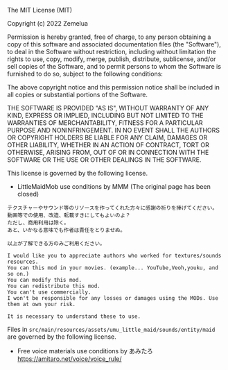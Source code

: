 The MIT License (MIT)

Copyright (c) 2022 Zemelua

Permission is hereby granted, free of charge, to any person obtaining a copy
of this software and associated documentation files (the "Software"), to deal
in the Software without restriction, including without limitation the rights
to use, copy, modify, merge, publish, distribute, sublicense, and/or sell
copies of the Software, and to permit persons to whom the Software is
furnished to do so, subject to the following conditions:

The above copyright notice and this permission notice shall be included in
all copies or substantial portions of the Software.

THE SOFTWARE IS PROVIDED "AS IS", WITHOUT WARRANTY OF ANY KIND, EXPRESS OR
IMPLIED, INCLUDING BUT NOT LIMITED TO THE WARRANTIES OF MERCHANTABILITY,
FITNESS FOR A PARTICULAR PURPOSE AND NONINFRINGEMENT. IN NO EVENT SHALL THE
AUTHORS OR COPYRIGHT HOLDERS BE LIABLE FOR ANY CLAIM, DAMAGES OR OTHER
LIABILITY, WHETHER IN AN ACTION OF CONTRACT, TORT OR OTHERWISE, ARISING FROM,
OUT OF OR IN CONNECTION WITH THE SOFTWARE OR THE USE OR OTHER DEALINGS IN
THE SOFTWARE.

This license is governed by the following license.

- LittleMaidMob use conditions by MMM (The original page has been closed)

```
テクスチャーやサウンド等のリソースを作ってくれた方々に感謝の祈りを捧げてください。
動画等での使用、改造、転載すきにしてもよいのよ？
ただし、商用利用は除く。
あと、いかなる意味でも作者は責任をとりませぬ。

以上が了解できる方のみご利用ください。
```
```
I would like you to appreciate authors who worked for textures/sounds resources.
You can this mod in your movies. (example... YouTube,Veoh,youku, and so on.)
You can modify this mod.
You can redistribute this mod.
You can't use commercially.
I won't be responsible for any losses or damages using the MODs. Use them at own your risk.

It is necessary to understand these to use.
```

Files in `src/main/resources/assets/umu_little_maid/sounds/entity/maid` are governed by the following license.

- Free voice materials use conditions by あみたろ
  https://amitaro.net/voice/voice_rule/